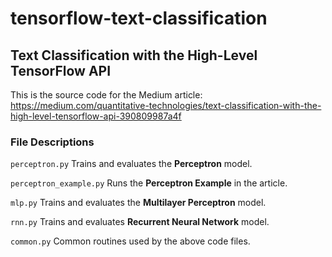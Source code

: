 # tensorflow-text-classification
## Text Classification with the High-Level TensorFlow API

This is the source code for the Medium article: https://medium.com/quantitative-technologies/text-classification-with-the-high-level-tensorflow-api-390809987a4f

### File Descriptions

`perceptron.py` Trains and evaluates the **Perceptron** model.

`perceptron_example.py` Runs the **Perceptron Example** in the article.

`mlp.py` Trains and evaluates the **Multilayer Perceptron** model.

`rnn.py` Trains and evaluates **Recurrent Neural Network** model.

`common.py` Common routines used by the above code files.
